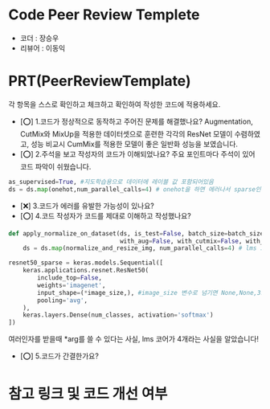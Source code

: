 # Code Peer Review Templete
- 코더 : 장승우
- 리뷰어 : 이동익

# PRT(PeerReviewTemplate)
각 항목을 스스로 확인하고 체크하고 확인하여 작성한 코드에 적용하세요.
- [⭕] 1.코드가 정상적으로 동작하고 주어진 문제를 해결했나요?
  Augmentation, CutMix와 MixUp을 적용한 데이터셋으로 훈련한 각각의 ResNet 모델이 수렴하였고,
  성능 비교시 CumMix를 적용한 모델이 좋은 일반화 성능을 보였습니다.
- [⭕] 2.주석을 보고 작성자의 코드가 이해되었나요?
  주요 포인트마다 주석이 있어 코드 파악이 쉬웠습니다.
```python
as_supervised=True, #지도학습용으로 데이터에 레이블 값 포함되어있음
ds = ds.map(onehot,num_parallel_calls=4) # onehot을 하면 에러나서 sparse인 부분에선 제외
```
- [❌] 3.코드가 에러를 유발한 가능성이 있나요?
- [⭕] 4.코드 작성자가 코드를 제대로 이해하고 작성했나요?
```python
def apply_normalize_on_dataset(ds, is_test=False, batch_size=batch_size,
                               with_aug=False, with_cutmix=False, with_mixup=False,is_sparse=False):
    ds = ds.map(normalize_and_resize_img, num_parallel_calls=4) # lms 코어수 4개  
```
```python
resnet50_sparse = keras.models.Sequential([
    keras.applications.resnet.ResNet50(
        include_top=False,
        weights='imagenet',
        input_shape=(*image_size,), #image_size 변수로 넘기면 None,None,3으로 넘어감;
        pooling='avg',
    ),
    keras.layers.Dense(num_classes, activation='softmax')
])
```
여러인자를 받을때 *arg를 쓸 수 있다는 사실,  lms 코어가 4개라는 사실을 알았습니다! 
- [⭕] 5.코드가 간결한가요?

# 참고 링크 및 코드 개선 여부
